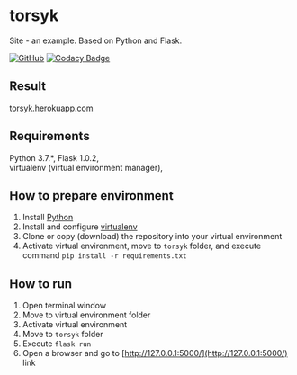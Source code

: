 # torsyk

Site - an example. Based on Python and Flask.

[![GitHub](https://img.shields.io/github/license/mashape/apistatus.svg)](https://github.com/BurhanH/torsyk/blob/master/LICENSE)
[![Codacy Badge](https://api.codacy.com/project/badge/Grade/ea5e5d7b2f95480ba3ce2c86b6533bb3)](https://app.codacy.com/app/BurhanH/torsyk?utm_source=github.com&utm_medium=referral&utm_content=BurhanH/torsyk&utm_campaign=Badge_Grade_Settings)

## Result
[torsyk.herokuapp.com](https://torsyk.herokuapp.com/ "Torsyk project")

## Requirements
Python 3.7.\*, Flask 1.0.2, <br> 
virtualenv (virtual environment manager), <br>

## How to prepare environment
1) Install [Python](https://www.python.org/downloads/)
2) Install and configure [virtualenv](https://packaging.python.org/guides/installing-using-pip-and-virtualenv/)
3) Clone or copy (download) the repository into your virtual environment
4) Activate virtual environment, move to `torsyk` folder, and execute command `pip install -r requirements.txt`

## How to run
1) Open terminal window
2) Move to virtual environment folder
3) Activate virtual environment 
4) Move to `torsyk` folder
5) Execute `flask run`
6) Open a browser and go to [http://127.0.0.1:5000/](http://127.0.0.1:5000/) link

